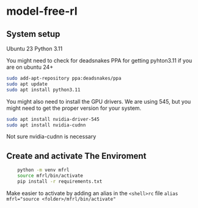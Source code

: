 # model-free-rl

## System setup
Ubuntu 23
Python 3.11

You might need to check for deadsnakes PPA for getting pyhton3.11 if you are on ubuntu 24+

```sh
sudo add-apt-repository ppa:deadsnakes/ppa
sudo apt update
sudo apt install python3.11
```

You might also need to install the GPU drivers. We are using 545, but you might need to get the proper version for your system.

```sh
sudo apt install nvidia-driver-545
sudo apt install nvidia-cudnn
```

Not sure nvidia-cudnn is necessary

## Create and activate The Enviroment

```sh
    python -m venv mfrl
    source mfrl/bin/activate
    pip install -r requirements.txt
```

Make easier to activate by adding an alias in the `<shell>rc` file `alias mfrl="source <folder>/mfrl/bin/activate"`

